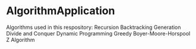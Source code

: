 # AlgorithmApplication
Algorithms used in this respository:
Recursion
Backtracking
Generation
Divide and Conquer
Dynamic Programming
Greedy
Boyer-Moore-Horspool
Z Algorithm


